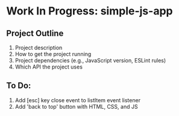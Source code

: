 # Work In Progress: simple-js-app

## Project Outline 
1. Project description
2. How to get the project running
3. Project dependencies (e.g., JavaScript version, ESLint rules)
4. Which API the project uses

## To Do: 
1. Add [esc] key close event to listItem event listener
2. Add 'back to top' button with HTML, CSS, and JS